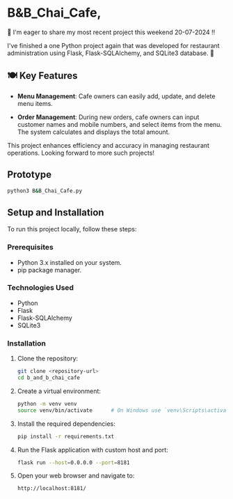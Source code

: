 # B&B_Chai_Cafe,
🚀
I'm eager to share my most recent project this weekend 20-07-2024 !!

I've finished a one Python project again that was developed for restaurant administration using Flask, Flask-SQLAlchemy, and SQLite3 database.
🚀
## 🍽️ Key Features

- **Menu Management**: Cafe owners can easily add, update, and delete menu items.
  
- **Order Management**: During new orders, cafe owners can input customer names and mobile numbers, and select items from the menu. The system calculates and displays the total amount.

This project enhances efficiency and accuracy in managing restaurant operations. Looking forward to more such projects!

## Prototype
   ```bash
   python3 B&B_Chai_Cafe.py
   ```

## Setup and Installation

To run this project locally, follow these steps:

### Prerequisites

- Python 3.x installed on your system.
- pip package manager.

### Technologies Used
- Python
- Flask
- Flask-SQLAlchemy
- SQLite3

### Installation

1. Clone the repository:

   ```bash
   git clone <repository-url>
   cd b_and_b_chai_cafe

2. Create a virtual environment:

    ```bash
   python -m venv venv
   source venv/bin/activate      # On Windows use `venv\Scripts\activate`
   ```
   
3. Install the required dependencies:
    
    ```bash
   pip install -r requirements.txt
    ```

4. Run the Flask application with custom host and port:
    ```bash
   flask run --host=0.0.0.0 --port=8181
    ```

5. Open your web browser and navigate to:
    ```bash
   http://localhost:8181/
   ```